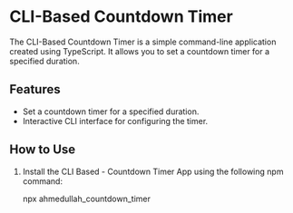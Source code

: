 # CLI-Based Countdown Timer

The CLI-Based Countdown Timer is a simple command-line application created using TypeScript. It allows you to set a countdown timer for a specified duration.

## Features

- Set a countdown timer for a specified duration.
- Interactive CLI interface for configuring the timer.

## How to Use

1. Install the CLI Based - Countdown Timer App using the following npm command:

   npx ahmedullah_countdown_timer